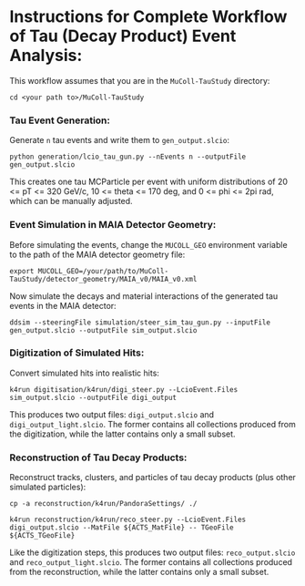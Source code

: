 # Instructions for Complete Workflow of Tau (Decay Product) Event Analysis:
This workflow assumes that you are in the `MuColl-TauStudy` directory:

`cd <your path to>/MuColl-TauStudy`

### Tau Event Generation:
Generate `n` tau events and write them to `gen_output.slcio`:

`python generation/lcio_tau_gun.py --nEvents n --outputFile gen_output.slcio`

This creates one tau MCParticle per event with uniform distributions of 20 <= pT <= 320 GeV/c, 10 <= theta <= 170 deg, and 0 <= phi <= 2pi rad, which can be manually adjusted.

### Event Simulation in MAIA Detector Geometry:
Before simulating the events, change the `MUCOLL_GEO` environment variable to the path of the MAIA detector geometry file:

`export MUCOLL_GEO=/your/path/to/MuColl-TauStudy/detector_geometry/MAIA_v0/MAIA_v0.xml`

Now simulate the decays and material interactions of the generated tau events in the MAIA detector:

`ddsim --steeringFile simulation/steer_sim_tau_gun.py --inputFile gen_output.slcio --outputFile sim_output.slcio`

### Digitization of Simulated Hits:
Convert simulated hits into realistic hits:

`k4run digitisation/k4run/digi_steer.py --LcioEvent.Files sim_output.slcio --outputFile digi_output`

This produces two output files: `digi_output.slcio` and `digi_output_light.slcio`. The former contains all collections produced from the digitization, while the latter contains only a small subset.

### Reconstruction of Tau Decay Products:
Reconstruct tracks, clusters, and particles of tau decay products (plus other simulated particles):

`cp -a reconstruction/k4run/PandoraSettings/ ./`

`k4run reconstruction/k4run/reco_steer.py --LcioEvent.Files digi_output.slcio --MatFile ${ACTS_MatFile} -- TGeoFile ${ACTS_TGeoFile}`

Like the digitization steps, this produces two output files: `reco_output.slcio` and `reco_output_light.slcio`. The former contains all collections produced from the reconstruction, while the latter contains only a small subset.
